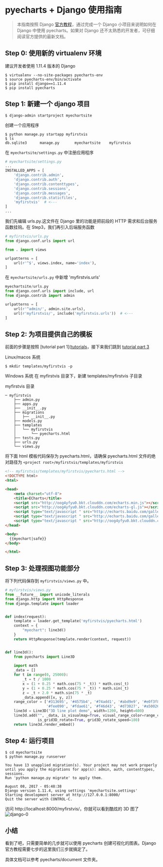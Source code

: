 # pyecharts + Django 使用指南
> 本指南按照 Django [官方教程](https://docs.djangoproject.com/en/1.11/intro/tutorial01/)，通过完成一个 Django 小项目来说明如何在 Django 中使用 pyecharts。如果对 Django 还不太熟悉的开发者，可仔细阅读官方提供的最新文档。


## Step 0: 使用新的 virtualenv 环境
建议开发者使用 1.11.4 版本的 Django

```shell
$ virtualenv --no-site-packages pyecharts-env
$ source pyecharts-env/bin/activate
$ pip install django==1.11.4
$ pip install pyecharts
```


## Step 1: 新建一个 django 项目

```shell
$ django-admin startproject myechartsite
```

创建一个应用程序

```shell
$ python manage.py startapp myfirstvis
$ ls
db.sqlite3      manage.py       myechartsite    myfirstvis
```

在 `myechartsite/settings.py` 中注册应用程序

```python
# myechartsite/settings.py
...
INSTALLED_APPS = [
    'django.contrib.admin',
    'django.contrib.auth',
    'django.contrib.contenttypes',
    'django.contrib.sessions',
    'django.contrib.messages',
    'django.contrib.staticfiles',
    'myfirstvis'  # <---
]
...
```


我们先编辑 urls.py.这文件在 Django 里的功能是把前段的 HTTP 需求和后台服务函数挂钩。在 Step3，我们再引入后端服务函数

```python
# myfirstvis/urls.py
from django.conf.urls import url

from . import views

urlpatterns = [
    url(r'^$', views.index, name='index'),
]
```

在 `myechartsite/urls.py` 中新增 'myfirstvis.urls'

```python
myechartsite/urls.py
from django.conf.urls import include, url
from django.contrib import admin

urlpatterns = [
    url(r'^admin/', admin.site.urls),
    url(r'myfirstvis/', include('myfirstvis.urls'))  # <---
]
```


## Step 2: 为项目提供自己的模板

前面的步骤是按照 [tutorial part 1]([tutorials](https://docs.djangoproject.com/en/1.11/intro/tutorial01/)，接下来我们跳到 [tutorial part 3](https://docs.djangoproject.com/en/1.11/intro/tutorial03/)


Linux/macos 系统
```shell
$ mkdir templates/myfirstvis -p
```

Windows 系统
在 myfirstvis 目录下，新建 templates/myfirstvis 子目录

myfirstvis 目录
```
─ myfirstvis
    ├── admin.py
    ├── apps.py
    ├── __init__.py
    ├── migrations
    │   ├── __init__.py
    ├── models.py
    ├── templates
    │   └── myfirstvis
    │       └── pyecharts.html
    ├── tests.py
    ├── urls.py
    └── views.py
```
将下面 html 模板代码保存为 pyecharts.html，请确保 pyecharts.html 文件的绝对路径为 `<project root>/myfirstvis/templates/myfirstvis`


```html
<!-- myfirstvis/templates/myfirstvis/pyecharts.html -->
<!DOCTYPE html>
<html>

<head>
    <meta charset="utf-8">
    <title>ECharts</title>
    <script src="http://oog4yfyu0.bkt.clouddn.com/echarts.min.js"></script>
    <script src="http://oog4yfyu0.bkt.clouddn.com/echarts-gl.js"></script>
    <script type="text/javascript " src="http://echarts.baidu.com/gallery/vendors/echarts/map/js/china.js"></script>
    <script type="text/javascript " src="http://echarts.baidu.com/gallery/vendors/echarts/map/js/world.js"></script>
    <script type="text/javascript " src="http://oog4yfyu0.bkt.clouddn.com/wordcloud.js"></script>
</head>

<body>
  {{myechart|safe}}
</body>

</html>
```


## Step 3: 处理视图功能部分

将下列代码保存到 `myfirstvis/views.py` 中。


```python
# myfirstvis/views.py
from __future__ import unicode_literals
from django.http import HttpResponse
from django.template import loader


def index(request):
    template = loader.get_template('myfirstvis/pyecharts.html')
    context = {
	    "myechart": line3d()
    }
    return HttpResponse(template.render(context, request))


def line3d():
    from pyecharts import Line3D
    
    import math
    _data = []
    for t in range(0, 25000):
        _t = t / 1000
        x = (1 + 0.25 * math.cos(75 * _t)) * math.cos(_t)
        y = (1 + 0.25 * math.cos(75 * _t)) * math.sin(_t)
        z = _t + 2.0 * math.sin(75 * _t)
        _data.append([x, y, z])
    range_color = ['#313695', '#4575b4', '#74add1', '#abd9e9', '#e0f3f8', '#ffffbf',
                   '#fee090', '#fdae61', '#f46d43', '#d73027', '#a50026']
    line3d = Line3D("3D line plot demo", width=1200, height=600)
    line3d.add("", _data, is_visualmap=True, visual_range_color=range_color, visual_range=[0, 30],
               is_grid3D_rotate=True, grid3D_rotate_speed=180)
    return line3d.render_embed()
```

## Step 4: 运行项目

```shell
$ cd myechartsite
$ python manage.py runserver

You have 13 unapplied migration(s). Your project may not work properly until you apply the migrations for app(s): admin, auth, contenttypes, sessions.
Run 'python manage.py migrate' to apply them.

August 08, 2017 - 05:48:38
Django version 1.11.4, using settings 'myechartsite.settings'
Starting development server at http://127.0.0.1:8000/
Quit the server with CONTROL-C.
```

访问 http://localhost:8000/myfirstvis/，你就可以看到酷炫的 3D 图了
![django-0](https://github.com/chenjiandongx/pyecharts/blob/master/images/django-0.gif)


## 小结

看到了吧，只需要简单的几步就可以使用 pyecharts 创建可视化的图表。Django 官方教程需要七步的这里我们三步就搞定了。

具体文档可以参考 pyecharts/document 文件夹。
